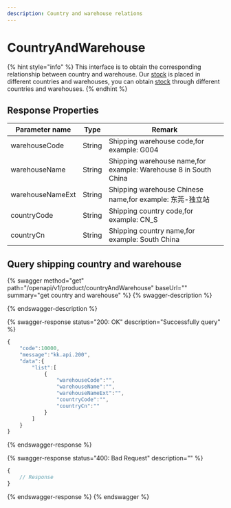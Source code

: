 ```yaml
---
description: Country and warehouse relations
---
```


# CountryAndWarehouse



{% hint style="info" %}
This interface is to obtain the corresponding relationship between country and warehouse. Our [stock](stock.md) is placed in different countries and warehouses, you can obtain [stock](stock.md) through different countries and warehouses.
{% endhint %}

## Response Properties <a href="#response-parameter" id="response-parameter"></a>

| Parameter name   | Type   | Remark                                                          |
| ---------------- | ------ | --------------------------------------------------------------- |
| warehouseCode    | String | Shipping warehouse code,for example: G004                       |
| warehouseName    | String | Shipping warehouse name,for example: Warehouse 8 in South China |
| warehouseNameExt | String | Shipping warehouse Chinese name,for example: 东莞-独立站             |
| countryCode      | String | Shipping country code,for example: CN\_S                        |
| countryCn        | String | Shipping country name,for example: South China                  |

## Query shipping country and warehouse

{% swagger method="get" path="/openapi/v1/product/countryAndWarehouse" baseUrl="" summary="get country and warehouse" %}
{% swagger-description %}

{% endswagger-description %}

{% swagger-response status="200: OK" description="Successfully query" %}
```javascript
{
    "code":10000,
    "message":"kk.api.200",
    "data":{
        "list":[
            {
                "warehouseCode":"",
                "warehouseName":"",
                "warehouseNameExt":"",
                "countryCode":"",
                "countryCn":""
            }
        ]
    }
}
```
{% endswagger-response %}

{% swagger-response status="400: Bad Request" description="" %}
```javascript
{
    // Response
}
```
{% endswagger-response %}
{% endswagger %}
